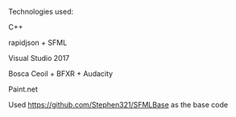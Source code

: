 Technologies used:

C++

rapidjson + SFML

Visual Studio 2017 

Bosca Ceoil + BFXR + Audacity

Paint.net 

Used https://github.com/Stephen321/SFMLBase as the base code